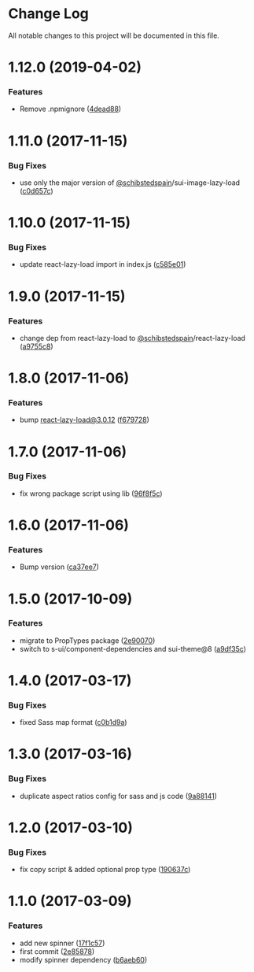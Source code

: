 # Change Log

All notable changes to this project will be documented in this file.

<a name="1.12.0"></a>
# 1.12.0 (2019-04-02)


### Features

* Remove .npmignore ([4dead88](https://github.com/SUI-Components/schibsted-spain-components/commit/4dead88))



<a name="1.11.0"></a>
# 1.11.0 (2017-11-15)


### Bug Fixes

* use only the major version of [@schibstedspain](https://github.com/schibstedspain)/sui-image-lazy-load ([c0d657c](https://github.com/SUI-Components/schibsted-spain-components/commit/c0d657c))



<a name="1.10.0"></a>
# 1.10.0 (2017-11-15)


### Bug Fixes

* update react-lazy-load import in index.js ([c585e01](https://github.com/SUI-Components/schibsted-spain-components/commit/c585e01))



<a name="1.9.0"></a>
# 1.9.0 (2017-11-15)


### Features

* change dep from react-lazy-load to [@schibstedspain](https://github.com/schibstedspain)/react-lazy-load ([a9755c8](https://github.com/SUI-Components/schibsted-spain-components/commit/a9755c8))



<a name="1.8.0"></a>
# 1.8.0 (2017-11-06)


### Features

* bump react-lazy-load@3.0.12 ([f679728](https://github.com/SUI-Components/schibsted-spain-components/commit/f679728))



<a name="1.7.0"></a>
# 1.7.0 (2017-11-06)


### Bug Fixes

* fix wrong package script using lib ([96f8f5c](https://github.com/SUI-Components/schibsted-spain-components/commit/96f8f5c))



<a name="1.6.0"></a>
# 1.6.0 (2017-11-06)


### Features

* Bump version ([ca37ee7](https://github.com/SUI-Components/schibsted-spain-components/commit/ca37ee7))



<a name="1.5.0"></a>
# 1.5.0 (2017-10-09)


### Features

* migrate to PropTypes package ([2e90070](https://github.com/SUI-Components/schibsted-spain-components/commit/2e90070))
* switch to s-ui/component-dependencies and sui-theme@8 ([a9df35c](https://github.com/SUI-Components/schibsted-spain-components/commit/a9df35c))



<a name="1.4.0"></a>
# 1.4.0 (2017-03-17)


### Bug Fixes

* fixed Sass map format ([c0b1d9a](https://github.com/SUI-Components/schibsted-spain-components/commit/c0b1d9a))



<a name="1.3.0"></a>
# 1.3.0 (2017-03-16)


### Bug Fixes

* duplicate aspect ratios config for sass and js code ([9a88141](https://github.com/SUI-Components/schibsted-spain-components/commit/9a88141))



<a name="1.2.0"></a>
# 1.2.0 (2017-03-10)


### Bug Fixes

* fix copy script & added optional prop type ([190637c](https://github.com/SUI-Components/schibsted-spain-components/commit/190637c))



<a name="1.1.0"></a>
# 1.1.0 (2017-03-09)


### Features

* add new spinner ([17f1c57](https://github.com/SUI-Components/schibsted-spain-components/commit/17f1c57))
* first commit ([2e85878](https://github.com/SUI-Components/schibsted-spain-components/commit/2e85878))
* modify spinner dependency ([b6aeb60](https://github.com/SUI-Components/schibsted-spain-components/commit/b6aeb60))



